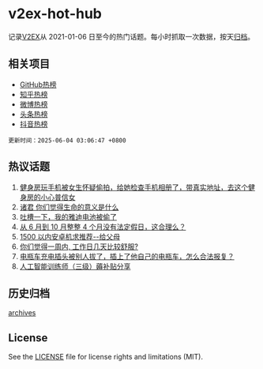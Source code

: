 # v2ex-hot-hub

 记录[V2EX](https://www.v2ex.com/)从 2021-01-06 日至今的热门话题。每小时抓取一次数据，按天[归档](archives)。
 
 ## 相关项目

- [GitHub热榜](https://github.com/it985/github-hot-hub)
- [知乎热榜](https://github.com/it985/zhihu-hot-hub)
- [微博热榜](https://github.com/it985/weibo-hot-hub)
- [头条热榜](https://github.com/it985/toutiao-hot-hub)
- [抖音热榜](https://github.com/it985/douyin-hot-hub)


 `更新时间：2025-06-04 03:06:47 +0800`

## 热议话题

1. [健身房玩手机被女生怀疑偷拍，给她检查手机相册了，带真实地址，去这个健身房的小心普信女](https://www.v2ex.com/t/1135915)
1. [诸君 你们觉得生命的意义是什么](https://www.v2ex.com/t/1135968)
1. [吐槽一下，我的雅迪电池被偷了](https://www.v2ex.com/t/1135924)
1. [从 6 月到 10 月整整 4 个月没有法定假日，这合理么？](https://www.v2ex.com/t/1135952)
1. [1500 以内安卓机求推荐--给父母](https://www.v2ex.com/t/1136006)
1. [你们觉得一周内, 工作日几天比较舒服?](https://www.v2ex.com/t/1135909)
1. [电瓶车充电插头被别人拔了，插上了他自己的电瓶车，怎么合法报复？](https://www.v2ex.com/t/1135999)
1. [人工智能训练师（三级）薅补贴分享](https://www.v2ex.com/t/1136015)

## 历史归档

[archives](archives)

## License

See the [LICENSE](LICENSE) file for license rights and limitations (MIT).
